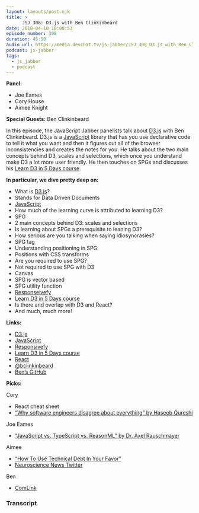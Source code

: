 ```yaml
---
layout: layouts/post.njk
title: >
      JSJ 308: D3.js with Ben Clinkinbeard
date: 2018-04-10 10:00:53
episode_number: 308
duration: 45:50
audio_url: https://media.devchat.tv/js-jabber/JSJ_308_D3.js_with_Ben_Clinkinbeard.mp3
podcast: js-jabber
tags: 
  - js_jabber
  - podcast
---
```


 **Panel:**

- Joe Eames 
- Cory House
- Aimee Knight

**Special Guests:** Ben Clinkinbeard

In this episode, the JavaScript Jabber panelists talk about [D3.js](https://d3js.org/) with Ben Clinkinbeard. D3.js is a [JavaScript](https://www.javascript.com/) library that has you use declarative code to tell it what you want and then it figures out all of the browser inconsistencies and creates the notes for you. He talks about the two main concepts behind D3, scales and selections, which once you understand make D3 a lot more user friendly. He then touches on SPGs and discusses his [Learn D3 in 5 Days course](https://benclinkinbeard.com/d3in5days/).

**In particular, we dive pretty deep on:**

- What is [D3.js](https://d3js.org/)?
- Stands for Data Driven Documents
- [JavaScript](https://www.javascript.com/)
- How much of the learning curve is attributed to learning D3?
- SPG
- 2 main concepts behind D3: scales and selections
- Is learning about SPGs a prerequisite to leaning D3?
- How serious are you talking when saying idiosyncrasies?
- SPG tag
- Understanding positioning in SPG
- Positions with CSS transforms
- Are you required to use SPG?
- Not required to use SPG with D3
- Canvas 
- SPG is vector based
- SPG utility function
- [Responseivefy](https://brendansudol.com/writing/responsive-d3)
- [Learn D3 in 5 Days course](https://benclinkinbeard.com/d3in5days/)
- Is there and overlap with D3 and React?
- And much, much more! 

**Links:**

- [D3.js](https://d3js.org/)
- [JavaScript](https://www.javascript.com/)
- [Responsivefy](https://brendansudol.com/writing/responsive-d3)
- [Learn D3 in 5 Days course](https://benclinkinbeard.com/d3in5days/)
- [React](https://reactjs.org/)
- [@bclinkinbeard](https://twitter.com/bclinkinbeard?lang=en)
- [Ben’s GitHub](https://github.com/bclinkinbeard)

**Picks:**

Cory

- React cheat sheet
- [“Why software engineers disagree about everything” by Haseeb Qureshi](https://www.youtube.com/watch?v=4fVdg3EEbi4)

Joe Eames

- [“JavaScript vs. TypeScript vs. ReasonML” by Dr. Axel Rauschmayer](http://2ality.com/2018/03/javascript-typescript-reasonml.html)

Aimee

- [“How To Use Technical Debt In Your Favor”](https://levelup.gitconnected.com/how-to-use-technical-debt-in-your-favor-98bae475ba68)
- [Neuroscience News Twitter](https://twitter.com/NeuroscienceNew?ref_src=twsrc%255Egoogle%257Ctwcamp%255Eserp%257Ctwgr%255Eauthor)

Ben

- [ComLink](https://github.com/GoogleChromeLabs/comlink)


### Transcript


